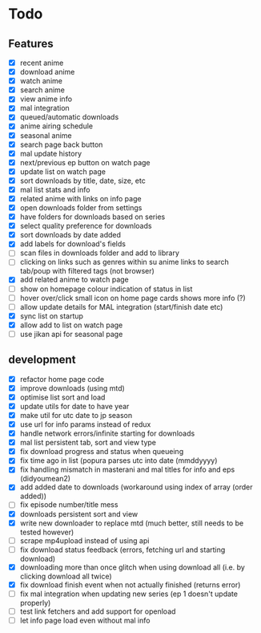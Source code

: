 Todo
=====
## Features
- [x] recent anime
- [x] download anime
- [x] watch anime
- [x] search anime
- [x] view anime info
- [x] mal integration
- [x] queued/automatic downloads
- [x] anime airing schedule
- [x] seasonal anime
- [x] search page back button
- [x] mal update history
- [x] next/previous ep button on watch page
- [x] update list on watch page
- [x] sort downloads by title, date, size, etc
- [x] mal list stats and info
- [x] related anime with links on info page
- [x] open downloads folder from settings
- [x] have folders for downloads based on series
- [x] select quality preference for downloads
- [x] sort downloads by date added
- [x] add labels for download's fields
- [ ] scan files in downloads folder and add to library
- [ ] clicking on links such as genres within su anime links to search tab/poup with filtered tags (not browser)
- [x] add related anime to watch page
- [ ] show on homepage colour indication of status in list
- [ ] hover over/click small icon on home page cards shows more info (?)
- [ ] allow update details for MAL integration (start/finish date etc)
- [x] sync list on startup
- [x] allow add to list on watch page
- [ ] use jikan api for seasonal page

## development
- [x] refactor home page code
- [x] improve downloads (using mtd)
- [x] optimise list sort and load
- [x] update utils for date to have year
- [x] make util for utc date to jp season
- [x] use url for info params instead of redux
- [x] handle network errors/infinite starting for downloads
- [x] mal list persistent tab, sort and view type
- [x] fix download progress and status when queueing
- [x] fix time ago in list (popura parses utc into date (mmddyyyy)
- [x] fix handling mismatch in masterani and mal titles for info and eps (didyoumean2)
- [x] add added date to downloads (workaround using index of array (order added))
- [ ] fix episode number/title mess
- [x] downloads persistent sort and view
- [x] write new downloader to replace mtd (much better, still needs to be tested however)
- [ ] scrape mp4upload instead of using api
- [ ] fix download status feedback (errors, fetching url and starting download)
- [x] downloading more than once glitch when using download all (i.e. by clicking download all twice)
- [x] fix download finish event when not actually finished (returns error)
- [ ] fix mal integration when updating new series (ep 1 doesn't update properly)
- [ ] test link fetchers and add support for openload
- [ ] let info page load even without mal info

